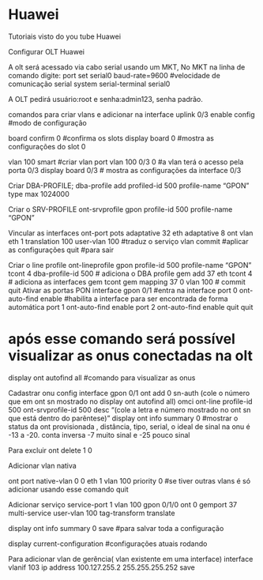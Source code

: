 # Huawei
Tutoriais visto do you tube
Huawei

Configurar OLT Huawei

A olt será acessado via cabo serial usando um MKT, No MKT na linha de comando digite: port set serial0 baud-rate=9600 #velocidade de  comunicação serial
system serial-terminal serial0

A OLT pedirá usuário:root e senha:admin123, senha padrão.

comandos para criar vlans e adicionar na interface uplink 0/3
enable 
config  #modo de configuração

board confirm 0      #confirma os slots
display board 0    #mostra as configurações do slot 0

vlan 100 smart    #criar vlan
port vlan 100 0/3 0   #a vlan terá o acesso pela porta 0/3
display board 0/3 # mostra as configurações da interface 0/3 

Criar DBA-PROFILE;
dba-profile add profiled-id 500 profile-name “GPON” type max 1024000

Criar o SRV-PROFILE
ont-srvprofile gpon profile-id 500 profile-name “GPON”

Vincular as interfaces
ont-port pots adaptative 32 eth adaptative 8
ont vlan eth 1 translation 100 user-vlan 100  #traduz o serviço vlan
commit   #aplicar as configurações
quit    #para sair

Criar o line profile
ont-lineprofile gpon profile-id 500 profile-name “GPON”
tcont 4 dba-profile-id 500  # adiciona o DBA profile
gem add 37 eth tcont 4     # adiciona as interfaces gem tcont
gem mapping 37 0 vlan 100  #
commit
quit
Ativar as portas PON
interface gpon 0/1  #entra na interface
port 0 ont-auto-find enable #habilita a interface para ser encontrada de forma automática
port 1 ont-auto-find enable
port 2 ont-auto-find enable 
quit
quit

# após esse comando será possível visualizar as onus conectadas na olt
display ont autofind all   #comando para visualizar as onus

Cadastrar onu
config
interface gpon 0/1
ont add 0 sn-auth (cole o número que em ont sn mostrado no display ont autofind all) omci ont-line profile-id 500 ont-srvprofile-id 500 desc “(cole a letra e número mostrado no ont sn que está dentro do parêntese)”
display ont info summary 0  #mostrar o status da ont provisionada , distância, tipo, serial, o ideal de sinal na onu é -13 a -20. conta inversa -7 muito sinal e -25 pouco sinal

Para excluir 
ont delete 1 0 

Adicionar vlan nativa

ont port native-vlan 0 0 eth 1 vlan 100 priority 0  #se tiver outras vlans é só adicionar usando esse comando 
quit 

Adicionar serviço
service-port 1 vlan 100 gpon 0/1/0 ont 0 gemport 37 multi-service user-vlan 100 tag-transform translate

display ont info summary 0
save   #para salvar toda a configuração

display current-configuration   #configurações atuais rodando

Para adicionar vlan de gerência( vlan existente em uma interface)
interface vlanif 103
ip address 100.127.255.2 255.255.255.252
save
